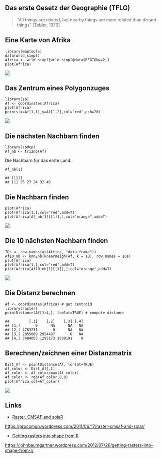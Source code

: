 Das erste Gesetz der Geographie (TFLG)
--------------------------------------

> "All things are related, but nearby things are more related than
> distant things" \[Tobler, 1970\]

Eine Karte von Afrika
---------------------

    library(maptools)
    data(wrld_simpl)
    Africa <- wrld_simpl[wrld_simpl@data$REGION==2,]
    plot(Africa)

![](spdep_files/figure-markdown_strict/unnamed-chunk-1-1.png)<!-- -->

Das Zentrum eines Polygonzuges
------------------------------

    library(sp)
    Af <- coordinates(Africa)
    plot(Africa)
    points(x=Af[1,1],y=Af[1,2],col="red",pch=20)

![](spdep_files/figure-markdown_strict/unnamed-chunk-2-1.png)<!-- -->

Die nächsten Nachbarn finden
----------------------------

    library(spdep)
    Af_nb <- tri2nb(Af)

Die Nachbarn für das erste Land:

    Af_nb[1]

    ## [[1]]
    ## [1] 26 27 24 32 48

Die Nachbarn finden
-------------------

    plot(Africa)
    plot(Africa[1,],col="red",add=T)
    plot(Africa[Af_nb[1][[1]],],col="orange",add=T)

![](spdep_files/figure-markdown_strict/unnamed-chunk-5-1.png)<!-- -->

Die 10 nächsten Nachbarn finden
-------------------------------

    IDs <- row.names(as(Africa, "data.frame"))
    Af10_nb <- knn2nb(knearneigh(Af, k = 10), row.names = IDs)
    plot(Africa)
    plot(Africa[1,],col="red",add=T)
    plot(Africa[Af10_nb[1][[1]],],col="orange",add=T)

![](spdep_files/figure-markdown_strict/unnamed-chunk-6-1.png)<!-- -->

Die Distanz berechnen
---------------------

    Af <- coordinates(Africa) # get centroid
    library(raster)
    pointDistance(Af[1:4,], lonlat=TRUE) # compute distance

    ##         [,1]    [,2]    [,3] [,4]
    ## [1,]       0      NA      NA   NA
    ## [2,] 4763231       0      NA   NA
    ## [3,] 2055609 2954497       0   NA
    ## [4,] 3484053 1295173 1839191    0

Berechnen/zeichnen einer Distanzmatrix
--------------------------------------

    Dist_Af <- pointDistance(Af, lonlat=TRUE)
    Af_color <- Dist_Af[,1]
    Af_color <- Af_color/max(Af_color)
    Af_color <- rgb(Af_color,0,0)
    plot(Africa,col=Af_color)

![](spdep_files/figure-markdown_strict/Africa%20Distance-1.png)<!-- -->

Links
-----

-   [Raster, CMSAF and
    solaR](https://procomun.wordpress.com/2011/06/17/raster-cmsaf-and-solar/)

<https://procomun.wordpress.com/2011/06/17/raster-cmsaf-and-solar/>

-   [Getting rasters into shape from
    R](https://johnbaumgartner.wordpress.com/2012/07/26/getting-rasters-into-shape-from-r/)

<https://johnbaumgartner.wordpress.com/2012/07/26/getting-rasters-into-shape-from-r/>
